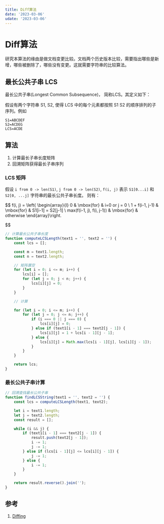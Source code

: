 ```yaml
---
title: Diff算法
date: '2023-03-06'
udate: '2023-03-06'
---
```

# Diff算法
研究本算法的缘由是做文档变更比较。文档两个历史版本比较，需要指出哪些是新增，哪些被删除了，哪些没有变更。这就需要字符串的比较算法。

## 最长公共子串 LCS
最长公共子串(Longest Common Subsequence)， 简称LCS。其定义如下：

假设有两个字符串 S1, S2, 使得 LCS 中的每个元素都按照 S1 S2 的顺序排列的子序列。例如

```SHELL
S1=ABCDEF
S2=ACDEG
LCS=ACDE
```

## 算法
1. 计算最长子串长度矩阵
2. 回溯矩阵获得最长子串序列

### LCS 矩阵
假设 `i from 0 -> len(S1)`, `j from 0 -> len(S2)`,  `f(i, j)` 表示 `S1[0...i]` 和 `S2[0, ...j]` 字符串的最长公共子串长度。 则有：

$$
f(i, j) = \left\{
  \begin{array}{l}
    0 & \mbox{for} & i=0  or j = 0   \\ 
   1 + f(i-1, j-1) & \mbox{for} & S1[i-1] = S2[j-1] \\
   max(f(i-1, j), f(i, j-1)) & \mbox{for}  & otherwise
  \end{array}\right.


$$

```js
// 计算最长公共子串长度
function computeLCSLength(text1 = '', text2 = '') {
	const lcs = [];

	const m = text1.length;
	const n = text2.length;

	// 矩阵置空
	for (let i = 0; i <= m; i++) {
		lcs[i] = [];
		for (let j = 0; j < n; j++) {
			lcs[i][j] = 0;
		}
	}

	// 计算

	for (let i = 0; i <= m; i++) {
		for (let j = 0; j <= n; j++) {
			if (i === 0 || j === 0) {
				lcs[i][j] = 0;
			} else if (text1[i - 1] === text2[j - 1]) {
				lcs[i][j] = 1 + lcs[i - 1][j - 1];
			} else {
				lcs[i][j] = Math.max(lcs[i - 1][j], lcs[i][j - 1]);
			}
		}
	}

	return lcs;
}

```

### 最长公共子串计算
```js
// 回溯查找最长公共子串
function findLCSString(text1 = '', text2 = '') {
	const lcs = computeLCSLength(text1, text2);

	let i = text1.length;
	let j = text2.length;
	const result = [];

	while (i && j) {
		if (text1[i - 1] === text2[j - 1]) {
			result.push(text2[j - 1]);
			i -= 1;
			j -= 1;
		} else if (lcs[i - 1][j] <= lcs[i][j - 1]) {
			j -= 1;
		} else {
			i -= 1;
		}
	}

	return result.reverse().join('');
}
```


## 参考
1. [Diffing](https://florian.github.io/diffing/)
